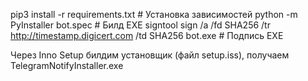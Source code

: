 pip3 install -r requirements.txt # Установка зависимостей
python -m PyInstaller bot.spec # Билд EXE
signtool sign /a /fd SHA256 /tr http://timestamp.digicert.com /td SHA256 bot.exe # Подпись EXE

Через Inno Setup билдим установщик (файл setup.iss), получаем TelegramNotifyInstaller.exe